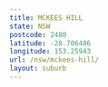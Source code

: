 ```yaml
---
title: MCKEES HILL
state: NSW
postcode: 2480
latitude: -28.706486
longitude: 153.25943
url: /nsw/mckees-hill/
layout: suburb
---
```

